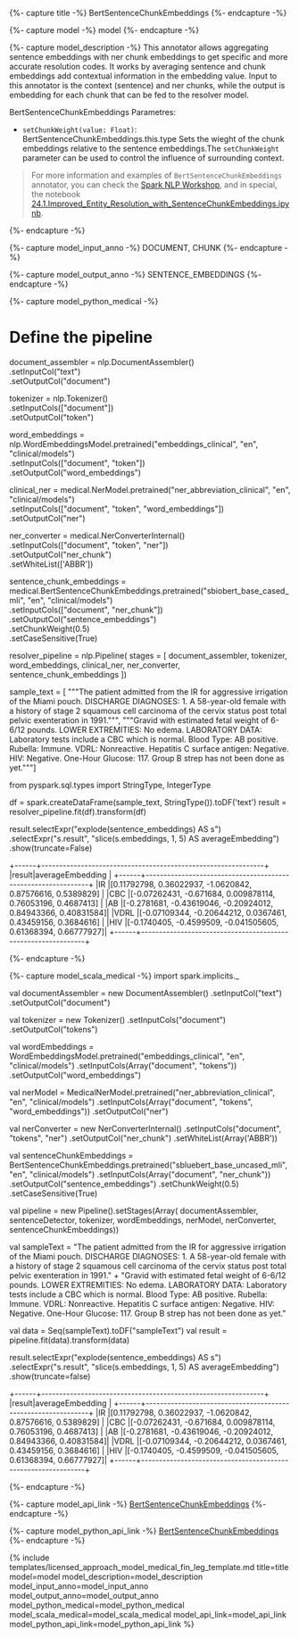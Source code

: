 {%- capture title -%}
BertSentenceChunkEmbeddings
{%- endcapture -%}

{%- capture model -%}
model
{%- endcapture -%}

{%- capture model_description -%}
This annotator allows aggregating sentence embeddings with ner chunk embeddings to get specific and more accurate resolution codes. It works by averaging sentence and chunk embeddings add contextual information in the embedding value. Input to this annotator is the context (sentence) and ner chunks, while the output is embedding for each chunk that can be fed to the resolver model. 

BertSentenceChunkEmbeddings Parametres:

- `setChunkWeight(value: Float)`: BertSentenceChunkEmbeddings.this.type Sets the wieght of the chunk embeddings relative to the sentence embeddings.The `setChunkWeight` parameter can be used to control the influence of surrounding context.

> For more information and examples of `BertSentenceChunkEmbeddings` annotator, you can check the [Spark NLP Workshop](https://github.com/JohnSnowLabs/spark-nlp-workshop), and in special, the notebook [24.1.Improved_Entity_Resolution_with_SentenceChunkEmbeddings.ipynb](https://github.com/JohnSnowLabs/spark-nlp-workshop/blob/master/tutorials/Certification_Trainings/Healthcare/24.1.Improved_Entity_Resolution_with_SentenceChunkEmbeddings.ipynb).

{%- endcapture -%}

{%- capture model_input_anno -%}
DOCUMENT, CHUNK
{%- endcapture -%}

{%- capture model_output_anno -%}
SENTENCE_EMBEDDINGS
{%- endcapture -%}

{%- capture model_python_medical -%}

# Define the pipeline

document_assembler = nlp.DocumentAssembler()\
      .setInputCol("text")\
      .setOutputCol("document")

tokenizer = nlp.Tokenizer()\
      .setInputCols(["document"])\
      .setOutputCol("token")

word_embeddings = nlp.WordEmbeddingsModel.pretrained("embeddings_clinical", "en", "clinical/models")\
      .setInputCols(["document", "token"])\
      .setOutputCol("word_embeddings")

clinical_ner = medical.NerModel.pretrained("ner_abbreviation_clinical", "en", "clinical/models") \
      .setInputCols(["document", "token", "word_embeddings"]) \
      .setOutputCol("ner")

ner_converter = medical.NerConverterInternal() \
      .setInputCols(["document", "token", "ner"]) \
      .setOutputCol("ner_chunk")\
      .setWhiteList(['ABBR'])

sentence_chunk_embeddings = medical.BertSentenceChunkEmbeddings.pretrained("sbiobert_base_cased_mli", "en", "clinical/models")\
      .setInputCols(["document", "ner_chunk"])\
      .setOutputCol("sentence_embeddings")\
      .setChunkWeight(0.5)\
      .setCaseSensitive(True)
    
resolver_pipeline = nlp.Pipeline(
    stages = [
      document_assembler,
      tokenizer,
      word_embeddings,
      clinical_ner,
      ner_converter,
      sentence_chunk_embeddings
])


sample_text = [
"""The patient admitted from the IR for aggressive irrigation of the Miami pouch. DISCHARGE DIAGNOSES: 1. A 58-year-old female with a history of stage 2 squamous cell carcinoma of the cervix status post total pelvic exenteration in 1991.""",
"""Gravid with estimated fetal weight of 6-6/12 pounds. LOWER EXTREMITIES: No edema. LABORATORY DATA: Laboratory tests include a CBC which is normal. 
Blood Type: AB positive. Rubella: Immune. VDRL: Nonreactive. Hepatitis C surface antigen: Negative. HIV: Negative. One-Hour Glucose: 117. Group B strep has not been done as yet."""]

from pyspark.sql.types import StringType, IntegerType

df = spark.createDataFrame(sample_text, StringType()).toDF('text')
result = resolver_pipeline.fit(df).transform(df)

result.selectExpr("explode(sentence_embeddings) AS s")\
      .selectExpr("s.result", "slice(s.embeddings, 1, 5) AS averageEmbedding")\
      .show(truncate=False)

+------+--------------------------------------------------------------+
|result|averageEmbedding                                              |
+------+--------------------------------------------------------------+
|IR    |[0.11792798, 0.36022937, -1.0620842, 0.87576616, 0.5389829]   |
|CBC   |[-0.07262431, -0.671684, 0.009878114, 0.76053196, 0.4687413]  |
|AB    |[-0.2781681, -0.43619046, -0.20924012, 0.84943366, 0.40831584]|
|VDRL  |[-0.07109344, -0.20644212, 0.0367461, 0.43459156, 0.3684616]  |
|HIV   |[-0.1740405, -0.4599509, -0.041505605, 0.61368394, 0.66777927]|
+------+--------------------------------------------------------------+

{%- endcapture -%}


{%- capture model_scala_medical -%}
import spark.implicits._

val documentAssembler = new DocumentAssembler()
      .setInputCol("text")
      .setOutputCol("document")

val tokenizer = new Tokenizer()
      .setInputCols("document")
      .setOutputCol("tokens")

val wordEmbeddings = WordEmbeddingsModel.pretrained("embeddings_clinical", "en", "clinical/models")
      .setInputCols(Array("document", "tokens"))
      .setOutputCol("word_embeddings")

val nerModel = MedicalNerModel.pretrained("ner_abbreviation_clinical", "en", "clinical/models")
      .setInputCols(Array("document", "tokens", "word_embeddings"))
      .setOutputCol("ner")

val nerConverter = new NerConverterInternal()
      .setInputCols("document", "tokens", "ner")
      .setOutputCol("ner_chunk")
      .setWhiteList(Array('ABBR'))

val sentenceChunkEmbeddings = BertSentenceChunkEmbeddings.pretrained("sbluebert_base_uncased_mli", "en", "clinical/models")
      .setInputCols(Array("document", "ner_chunk"))
      .setOutputCol("sentence_embeddings")
      .setChunkWeight(0.5)
      .setCaseSensitive(True)

val pipeline = new Pipeline().setStages(Array(
      documentAssembler,
      sentenceDetector,
      tokenizer,
      wordEmbeddings,
      nerModel,
      nerConverter,
      sentenceChunkEmbeddings))

val sampleText = "The patient admitted from the IR for aggressive irrigation of the Miami pouch. DISCHARGE DIAGNOSES: 1. A 58-year-old female with a history of stage 2 squamous cell carcinoma of the cervix status post total pelvic exenteration in 1991." +
"Gravid with estimated fetal weight of 6-6/12 pounds. LOWER EXTREMITIES: No edema. LABORATORY DATA: Laboratory tests include a CBC which is normal. 
Blood Type: AB positive. Rubella: Immune. VDRL: Nonreactive. Hepatitis C surface antigen: Negative. HIV: Negative. One-Hour Glucose: 117. Group B strep has not been done as yet."

val data = Seq(sampleText).toDF("sampleText")
val result = pipeline.fit(data).transform(data)

result.selectExpr("explode(sentence_embeddings) AS s")
      .selectExpr("s.result", "slice(s.embeddings, 1, 5) AS averageEmbedding")
      .show(truncate=false)

+------+--------------------------------------------------------------+
|result|averageEmbedding                                              |
+------+--------------------------------------------------------------+
|IR    |[0.11792798, 0.36022937, -1.0620842, 0.87576616, 0.5389829]   |
|CBC   |[-0.07262431, -0.671684, 0.009878114, 0.76053196, 0.4687413]  |
|AB    |[-0.2781681, -0.43619046, -0.20924012, 0.84943366, 0.40831584]|
|VDRL  |[-0.07109344, -0.20644212, 0.0367461, 0.43459156, 0.3684616]  |
|HIV   |[-0.1740405, -0.4599509, -0.041505605, 0.61368394, 0.66777927]|
+------+--------------------------------------------------------------+

{%- endcapture -%}


{%- capture model_api_link -%}
[BertSentenceChunkEmbeddings](https://nlp.johnsnowlabs.com/licensed/api/com/johnsnowlabs/nlp/annotators/embeddings/BertSentenceChunkEmbeddings.html)
{%- endcapture -%}

{%- capture model_python_api_link -%}
[BertSentenceChunkEmbeddings](https://nlp.johnsnowlabs.com/licensed/api/python/reference/autosummary/sparknlp_jsl/annotator/embeddings/bert_sentence_embeddings/index.html#sparknlp_jsl.annotator.embeddings.bert_sentence_embeddings.BertSentenceChunkEmbeddings)
{%- endcapture -%}


{% include templates/licensed_approach_model_medical_fin_leg_template.md
title=title
model=model
model_description=model_description
model_input_anno=model_input_anno
model_output_anno=model_output_anno
model_python_medical=model_python_medical
model_scala_medical=model_scala_medical
model_api_link=model_api_link
model_python_api_link=model_python_api_link
%}
